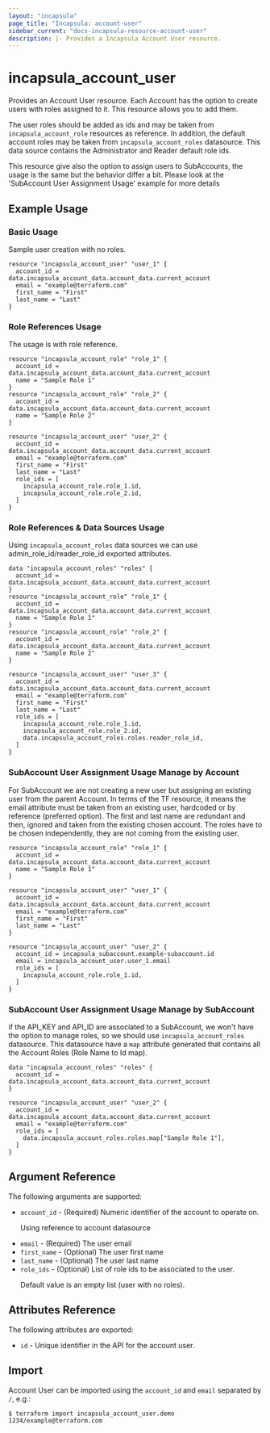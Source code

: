 ```yaml
---
layout: "incapsula"
page_title: "Incapsula: account-user"
sidebar_current: "docs-incapsula-resource-account-user"
description: |- Provides a Incapsula Account User resource.
---
```


# incapsula_account_user

Provides an Account User resource.
Each Account has the option to create users with roles assigned to it. This resource allows you to add them.

The user roles should be added as ids and may be taken from `incapsula_account_role` resources as reference.
In addition, the default account roles may be taken from `incapsula_account_roles` datasource.
This data source contains the Administrator and Reader default role ids.

This resource give also the option to assign users to SubAccounts, the usage is the same but the behavior differ a bit.
Please look at the 'SubAccount User Assignment Usage' example for more details


## Example Usage

### Basic Usage

Sample user creation with no roles.

```hcl
resource "incapsula_account_user" "user_1" {
  account_id = data.incapsula_account_data.account_data.current_account
  email = "example@terraform.com"
  first_name = "First"
  last_name = "Last"
}

```

### Role References Usage

The usage is with role reference.

```hcl
resource "incapsula_account_role" "role_1" {
  account_id = data.incapsula_account_data.account_data.current_account
  name = "Sample Role 1"
}
resource "incapsula_account_role" "role_2" {
  account_id = data.incapsula_account_data.account_data.current_account
  name = "Sample Role 2"
}

resource "incapsula_account_user" "user_2" {
  account_id = data.incapsula_account_data.account_data.current_account
  email = "example@terraform.com"
  first_name = "First"
  last_name = "Last"
  role_ids = [
    incapsula_account_role.role_1.id,
    incapsula_account_role.role_2.id,
  ]
}
```

### Role References & Data Sources Usage

Using `incapsula_account_roles` data sources we can use admin_role_id/reader_role_id exported attributes.

```hcl
data "incapsula_account_roles" "roles" {
  account_id = data.incapsula_account_data.account_data.current_account
}
resource "incapsula_account_role" "role_1" {
  account_id = data.incapsula_account_data.account_data.current_account
  name = "Sample Role 1"
}
resource "incapsula_account_role" "role_2" {
  account_id = data.incapsula_account_data.account_data.current_account
  name = "Sample Role 2"
}

resource "incapsula_account_user" "user_3" {
  account_id = data.incapsula_account_data.account_data.current_account
  email = "example@terraform.com"
  first_name = "First"
  last_name = "Last"
  role_ids = [
    incapsula_account_role.role_1.id,
    incapsula_account_role.role_2.id,
    data.incapsula_account_roles.roles.reader_role_id,
  ]
}
```

### SubAccount User Assignment Usage Manage by Account

For SubAccount we are not creating a new user but assigning an existing user from the parent Account.
In terms of the TF resource, it means the email attribute must be taken from an existing user, hardcoded or by reference (preferred option).
The first and last name are redundant and then, ignored and taken from the existing chosen account.
The roles have to be chosen independently, they are not coming from the existing user.

```hcl
resource "incapsula_account_role" "role_1" {
  account_id = data.incapsula_account_data.account_data.current_account
  name = "Sample Role 1"
}

resource "incapsula_account_user" "user_1" {
  account_id = data.incapsula_account_data.account_data.current_account
  email = "example@terraform.com"
  first_name = "First"
  last_name = "Last"
}

resource "incapsula_account_user" "user_2" {
  account_id = incapsula_subaccount.example-subaccount.id
  email = incapsula_account_user.user_1.email
  role_ids = [
    incapsula_account_role.role_1.id,
  ]
}
```

### SubAccount User Assignment Usage Manage by SubAccount

if the API_KEY and API_ID are associated to a SubAccount, we won't have the option to manage roles, so we should use `incapsula_account_roles` datasource.
This datasource have a `map` attribute generated that contains all the Account Roles (Role Name to Id map).

```hcl
data "incapsula_account_roles" "roles" {
  account_id = data.incapsula_account_data.account_data.current_account
}

resource "incapsula_account_user" "user_2" {
  account_id = data.incapsula_account_data.account_data.current_account
  email = "example@terraform.com"
  role_ids = [
    data.incapsula_account_roles.roles.map["Sample Role 1"],
  ]
}
```


## Argument Reference

The following arguments are supported:

* `account_id` - (Required) Numeric identifier of the account to operate on. <p/>
  Using reference to account datasource
* `email` - (Required) The user email
* `first_name` - (Optional) The user first name
* `last_name` - (Optional) The user last name
* `role_ids` - (Optional) List of role ids to be associated to the user. <p/>
  Default value is an empty list (user with no roles).


## Attributes Reference

The following attributes are exported:

* `id` - Unique identifier in the API for the account user.

## Import

Account User can be imported using the `account_id` and `email` separated by `/`, e.g.:
```
$ terraform import incapsula_account_user.demo 1234/example@terraform.com
```